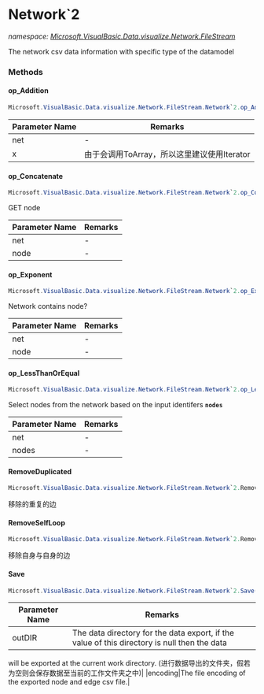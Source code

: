 ﻿# Network`2
_namespace: <a href="#" onClick="load('/docs/Microsoft.VisualBasic.Data.visualize.Network.FileStream/index.md')">Microsoft.VisualBasic.Data.visualize.Network.FileStream</a>_

The network csv data information with specific type of the datamodel



### Methods

#### op_Addition
```csharp
Microsoft.VisualBasic.Data.visualize.Network.FileStream.Network`2.op_Addition(Microsoft.VisualBasic.Data.visualize.Network.FileStream.Network{`0,`1},System.Collections.Generic.IEnumerable{`1})
```


|Parameter Name|Remarks|
|--------------|-------|
|net|-|
|x|由于会调用ToArray，所以这里建议使用Iterator|


#### op_Concatenate
```csharp
Microsoft.VisualBasic.Data.visualize.Network.FileStream.Network`2.op_Concatenate(Microsoft.VisualBasic.Data.visualize.Network.FileStream.Network{`0,`1},System.String)
```
GET node

|Parameter Name|Remarks|
|--------------|-------|
|net|-|
|node|-|


#### op_Exponent
```csharp
Microsoft.VisualBasic.Data.visualize.Network.FileStream.Network`2.op_Exponent(Microsoft.VisualBasic.Data.visualize.Network.FileStream.Network{`0,`1},`0)
```
Network contains node?

|Parameter Name|Remarks|
|--------------|-------|
|net|-|
|node|-|


#### op_LessThanOrEqual
```csharp
Microsoft.VisualBasic.Data.visualize.Network.FileStream.Network`2.op_LessThanOrEqual(Microsoft.VisualBasic.Data.visualize.Network.FileStream.Network{`0,`1},System.Collections.Generic.IEnumerable{System.String})
```
Select nodes from the network based on the input identifers **`nodes`**

|Parameter Name|Remarks|
|--------------|-------|
|net|-|
|nodes|-|


#### RemoveDuplicated
```csharp
Microsoft.VisualBasic.Data.visualize.Network.FileStream.Network`2.RemoveDuplicated
```
移除的重复的边

#### RemoveSelfLoop
```csharp
Microsoft.VisualBasic.Data.visualize.Network.FileStream.Network`2.RemoveSelfLoop
```
移除自身与自身的边

#### Save
```csharp
Microsoft.VisualBasic.Data.visualize.Network.FileStream.Network`2.Save(System.String,System.Text.Encoding)
```


|Parameter Name|Remarks|
|--------------|-------|
|outDIR|The data directory for the data export, if the value of this directory is null then the data
 will be exported at the current work directory.
 (进行数据导出的文件夹，假若为空则会保存数据至当前的工作文件夹之中)|
|encoding|The file encoding of the exported node and edge csv file.|



